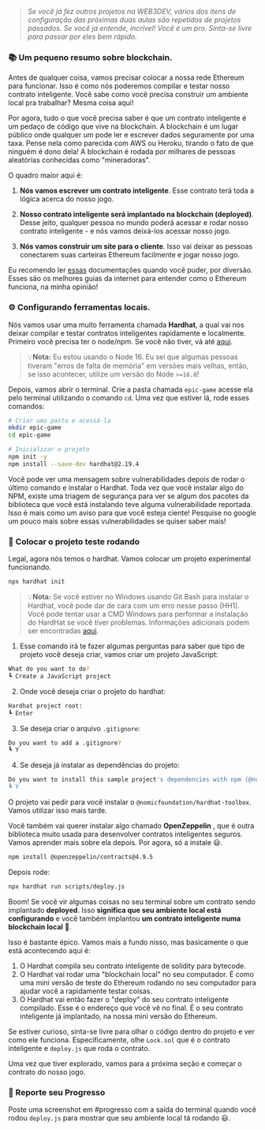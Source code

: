 >_Se você já fez outros projetos na WEB3DEV, vários dos itens de configuração das próximas duas aulas são repetidos de projetos passados. Se você ja entende, incrível! Você é um pro. Sinta-se livre para passar por eles bem rápido._

### **📚 Um pequeno resumo sobre blockchain.**

Antes de qualquer coisa, vamos precisar colocar a nossa rede Ethereum para funcionar. Isso é como nós poderemos compilar e testar nosso contrato inteligente. Você sabe como você precisa construir um ambiente local pra trabalhar? Mesma coisa aqui!

Por agora, tudo o que você precisa saber é que um contrato inteligente é um pedaço de código que vive na blockchain. A blockchain é um lugar público onde qualquer um pode ler e escrever dados seguramente por uma taxa. Pense nela como parecida com AWS ou Heroku, tirando o fato de que ninguém é dono dela! A blockchain é rodada por milhares de pessoas aleatórias conhecidas como "mineradoras".

O quadro maior aqui é:

1. **Nós vamos escrever um contrato inteligente**. Esse contrato terá toda a lógica acerca do nosso jogo.

2. **Nosso contrato inteligente será implantado na blockchain (deployed)**. Desse jeito, qualquer pessoa no mundo poderá acessar e rodar nosso contrato inteligente - e nós vamos deixá-los acessar nosso jogo.

3. **Nós vamos construir um site para o cliente**. Isso vai deixar as pessoas conectarem suas carteiras Ethereum facilmente e jogar nosso jogo.

Eu recomendo ler [essas](https://ethereum.org/pt-br/developers/docs/intro-to-ethereum/) documentações quando você puder, por diversão. Esses são os melhores guias da internet para entender como o Ethereum funciona, na minha opinião!

### **⚙️ Configurando ferramentas locais.**

Nós vamos usar uma muito ferramenta chamada  **Hardhat**, a qual vai nos deixar compilar e testar contratos inteligentes rapidamente e localmente. Primeiro você precisa ter o node/npm. Se você não tiver, vá até  [aqui](https://hardhat.org/tutorial/setting-up-the-environment).

> 💡**Nota:** Eu estou usando o Node 16. Eu sei que algumas pessoas tiveram "erros de falta de memória" em versões mais velhas, então, se isso acontecer, utilize um versão do Node `>=16.0`!

Depois, vamos abrir o terminal. Crie a pasta chamada `epic-game` acesse ela pelo terminal utilizando o comando `cd`. Uma vez que estiver lá, rode esses comandos:

```bash
# Criar uma pasta e acessá-la
mkdir epic-game
cd epic-game

# Inicializar o projeto
npm init -y
npm install --save-dev hardhat@2.19.4
```

Você pode ver uma mensagem sobre vulnerabilidades depois de rodar o último comando e instalar o Hardhat. Toda vez que você instalar algo do NPM, existe uma triagem de segurança para ver se algum dos pacotes da biblioteca que você está instalando teve alguma vulnerabilidade reportada. Isso é mais como um aviso para que você esteja ciente! Pesquise no google um pouco mais sobre essas vulnerabilidades se quiser saber mais!

### **🔨 Colocar o projeto teste rodando**

Legal, agora nós temos o hardhat. Vamos colocar um projeto experimental funcionando.

```bash
npx hardhat init
```

> 💡**Nota:**  Se você estiver no Windows usando Git Bash para instalar o Hardhat, você pode dar de cara com um erro nesse passo (HH1). Você pode tentar usar a CMD Windows para performar a instalação do HardHat se você tiver problemas. Informações adicionais podem ser encontradas [aqui](https://github.com/nomiclabs/hardhat/issues/1400#issuecomment-824097242).

1. Esse comando irá te fazer algumas perguntas para saber que tipo de projeto você deseja criar, vamos criar um projeto JavaScript:

```bash
What do you want to do?
┗ Create a JavaScript project
```

2. Onde você deseja criar o projeto do hardhat:

```bash
Hardhat project root:
┗ Enter
```

3. Se deseja criar o arquivo `.gitignore`:

```bash
Do you want to add a .gitignore?
┗ Y
```

4. Se deseja já instalar as dependências do projeto:

```bash
Do you want to install this sample project's dependencies with npm (@nomicfoundation/hardhat-toolbox)?
┗ Y
```

O projeto vai pedir para você instalar o `@nomicfoundation/hardhat-toolbox`. Vamos utilizar isso mais tarde.

Você também vai querer instalar algo chamado  **OpenZeppelin** , que é outra biblioteca muito usada para desenvolver contratos inteligentes seguros. Vamos aprender mais sobre ela depois. Por agora, só a instale 😃.

```bash
npm install @openzeppelin/contracts@4.9.5
```

Depois rode:

```bash
npx hardhat run scripts/deploy.js 
```

Boom! Se você vir algumas coisas no seu terminal sobre um contrato sendo implantado **deployed**.
Isso **significa que seu ambiente local está configurando** e você também implantou **um contrato inteligente numa blockchain local** 🥳.

Isso é bastante épico. Vamos mais a fundo nisso, mas basicamente o que está acontecendo aqui é:

1. O Hardhat compila seu contrato inteligente de solidity para bytecode.
2. O Hardhat vai rodar uma "blockchain local" no seu computador. É como uma mini versão de teste do Ethereum rodando no seu computador para ajudar você a rapidamente testar coisas.
3. O Hardhat vai então fazer o "deploy" do seu contrato inteligente compilado. Esse é o endereço que você vê no final. É o seu contrato inteligente já implantado, na nossa mini versão do Ethereum.

Se estiver curioso, sinta-se livre para olhar o código dentro do projeto e ver como ele funciona. Especificamente, olhe  `Lock.sol` que é o contrato inteligente e `deploy.js` que roda o contrato.

Uma vez que tiver explorado, vamos para a próxima seção e começar o contrato do nosso jogo.

### 🚨 Reporte seu Progresso

Poste uma screenshot em #progresso com a saída do terminal quando você rodou `deploy.js` para mostrar que seu ambiente local tá rodando 😃.
